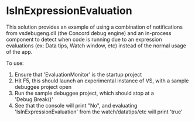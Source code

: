 # IsInExpressionEvaluation

This solution provides an example of using a combination of notifications from vsdebugeng.dll (the Concord debug engine) and an in-process component to
detect when code is running due to an expression evaluations (ex: Data tips, Watch window, etc) instead of the normal usage of the app.

To use:
1. Ensure that 'EvaluationMonitor' is the startup project
2. Hit F5, this should launch an experimental instance of VS, with a sample debuggee project open
3. Run the sample debuggee project, which should stop at a 'Debug.Break()'
4. See that the console will print "No", and evaluating 'IsInExpressionEvaluation' from the watch/datatips/etc will print 'true'